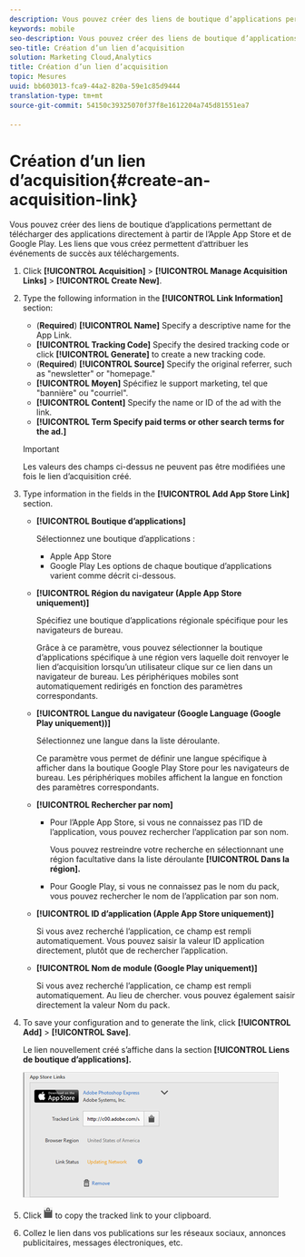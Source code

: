 ```yaml
---
description: Vous pouvez créer des liens de boutique d’applications permettant de télécharger des applications directement à partir de l’Apple App Store et de Google Play. Les liens que vous créez permettent d’attribuer les événements de succès aux téléchargements.
keywords: mobile
seo-description: Vous pouvez créer des liens de boutique d’applications permettant de télécharger des applications directement à partir de l’Apple App Store et de Google Play. Les liens que vous créez permettent d’attribuer les événements de succès aux téléchargements.
seo-title: Création d’un lien d’acquisition
solution: Marketing Cloud,Analytics
title: Création d’un lien d’acquisition
topic: Mesures
uuid: bb603013-fca9-44a2-820a-59e1c85d9444
translation-type: tm+mt
source-git-commit: 54150c39325070f37f8e1612204a745d81551ea7

---
```



# Création d’un lien d’acquisition{#create-an-acquisition-link}

Vous pouvez créer des liens de boutique d’applications permettant de télécharger des applications directement à partir de l’Apple App Store et de Google Play. Les liens que vous créez permettent d’attribuer les événements de succès aux téléchargements.

1. Click **[!UICONTROL Acquisition]** &gt; **[!UICONTROL Manage Acquisition Links]** &gt; **[!UICONTROL Create New]**.
1. Type the following information in the **[!UICONTROL Link Information]** section:

   * (**Required**) **[!UICONTROL Name]**
Specify a descriptive name for the App Link.
   * **[!UICONTROL Tracking Code]**
Specify the desired tracking code or click **[!UICONTROL Generate]** to create a new tracking code.
   * (**Required**) **[!UICONTROL Source]**
Specify the original referrer, such as "newsletter" or "homepage."
   * **[!UICONTROL Moyen]** Spécifiez le support marketing, tel que "bannière" ou "courriel".
   * **[!UICONTROL Content]**
Specify the name or ID of the ad with the link.
   * **[!UICONTROL Term
Specify paid terms or other search terms for the ad.]**
   >[!IMPORTANT]
   >
   >Les valeurs des champs ci-dessus ne peuvent pas être modifiées une fois le lien d’acquisition créé.

1. Type information in the fields in the **[!UICONTROL Add App Store Link]** section.

   * **[!UICONTROL Boutique d’applications]**

      Sélectionnez une boutique d’applications :
      * Apple App Store
      * Google Play
      Les options de chaque boutique d’applications varient comme décrit ci-dessous.

   * **[!UICONTROL Région du navigateur (Apple App Store uniquement)]**

      Spécifiez une boutique d’applications régionale spécifique pour les navigateurs de bureau.

      Grâce à ce paramètre, vous pouvez sélectionner la boutique d’applications spécifique à une région vers laquelle doit renvoyer le lien d’acquisition lorsqu’un utilisateur clique sur ce lien dans un navigateur de bureau. Les périphériques mobiles sont automatiquement redirigés en fonction des paramètres correspondants.

   * **[!UICONTROL Langue du navigateur (Google Language (Google Play uniquement))]**

      Sélectionnez une langue dans la liste déroulante.

      Ce paramètre vous permet de définir une langue spécifique à afficher dans la boutique Google Play Store pour les navigateurs de bureau. Les périphériques mobiles affichent la langue en fonction des paramètres correspondants.

   * **[!UICONTROL Rechercher par nom]**

      * Pour l’Apple App Store, si vous ne connaissez pas l’ID de l’application, vous pouvez rechercher l’application par son nom.

         Vous pouvez restreindre votre recherche en sélectionnant une région facultative dans la liste déroulante **[!UICONTROL Dans la région].**

      * Pour Google Play, si vous ne connaissez pas le nom du pack, vous pouvez rechercher le nom de l’application par son nom.
   * **[!UICONTROL ID d’application (Apple App Store uniquement)]**

      Si vous avez recherché l’application, ce champ est rempli automatiquement. Vous pouvez saisir la valeur ID application directement, plutôt que de rechercher l’application.

   * **[!UICONTROL Nom de module (Google Play uniquement)]**

      Si vous avez recherché l’application, ce champ est rempli automatiquement. Au lieu de chercher. vous pouvez également saisir directement la valeur Nom du pack.



1. To save your configuration and to generate the link, click **[!UICONTROL Add]** &gt; **[!UICONTROL Save]**.

   Le lien nouvellement créé s’affiche dans la section **[!UICONTROL Liens de boutique d’applications].**

   ![lien de stockage](assets/apps_store_links.png)

1. Click ![clipboard icon](assets/icon_clipboard.png) to copy the tracked link to your clipboard.

1. Collez le lien dans vos publications sur les réseaux sociaux, annonces publicitaires, messages électroniques, etc.